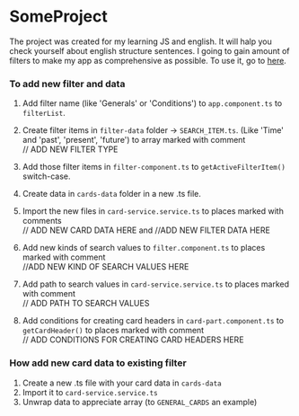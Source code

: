 # SomeProject
The project was created for my learning JS and english.
It will halp you check yourself about english structure sentences.
I going to gain amount of filters to make my app as comprehensive as possible.
To use it, go to [here](https://vanillatank.github.io/sentence-builder/). 

### To add new filter and data
1. Add filter name (like 'Generals' or 'Conditions') to `app.component.ts` to `filterList`. 

2. Create filter items in `filter-data` folder -> `SEARCH_ITEM.ts`. (Like 'Time' and 'past', 'present', 'future') to array marked with comment  
// ADD NEW FILTER TYPE

3. Add those filter items in `filter-component.ts` to `getActiveFilterItem()` switch-case. 

4. Create data in `cards-data` folder in a new .ts file.

5. Import the new files in `card-service.service.ts` to places marked with comments  
// ADD NEW CARD DATA HERE and //ADD NEW FILTER DATA HERE

6. Add new kinds of search values to `filter.component.ts` to places marked with comment  
//ADD NEW KIND OF SEARCH VALUES HERE

7. Add path to search values in `card-service.service.ts` to places marked with comment  
// ADD PATH TO SEARCH VALUES 

8. Add conditions for creating card headers in `card-part.component.ts` to `getCardHeader()` to places marked with comment  
   // ADD CONDITIONS FOR CREATING CARD HEADERS HERE



### How add new card data to existing filter
1. Create a new .ts file with your card data in `cards-data`
2. Import it to `card-service.service.ts`
3. Unwrap data to appreciate array (to `GENERAL_CARDS` an example)

